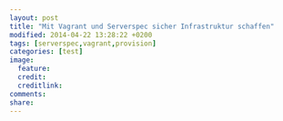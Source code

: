 ```yaml
---
layout: post
title: "Mit Vagrant und Serverspec sicher Infrastruktur schaffen"
modified: 2014-04-22 13:28:22 +0200
tags: [serverspec,vagrant,provision]
categories: [test]
image:
  feature: 
  credit: 
  creditlink: 
comments: 
share: 
---
```

